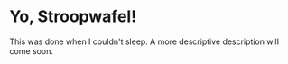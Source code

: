 # Yo, Stroopwafel!

This was done when I couldn't sleep. A more descriptive description will come soon.
